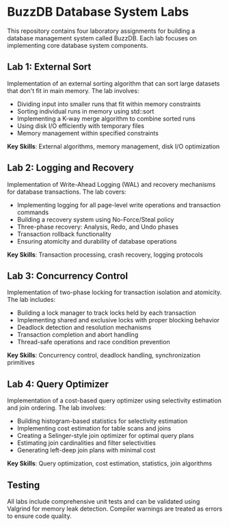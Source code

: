 # BuzzDB Database System Labs

This repository contains four laboratory assignments for building a database management system called BuzzDB. Each lab focuses on implementing core database system components.

## Lab 1: External Sort

Implementation of an external sorting algorithm that can sort large datasets that don't fit in main memory. The lab involves:

- Dividing input into smaller runs that fit within memory constraints
- Sorting individual runs in memory using std::sort
- Implementing a K-way merge algorithm to combine sorted runs
- Using disk I/O efficiently with temporary files
- Memory management within specified constraints

**Key Skills**: External algorithms, memory management, disk I/O optimization

## Lab 2: Logging and Recovery

Implementation of Write-Ahead Logging (WAL) and recovery mechanisms for database transactions. The lab covers:

- Implementing logging for all page-level write operations and transaction commands
- Building a recovery system using No-Force/Steal policy
- Three-phase recovery: Analysis, Redo, and Undo phases
- Transaction rollback functionality
- Ensuring atomicity and durability of database operations

**Key Skills**: Transaction processing, crash recovery, logging protocols

## Lab 3: Concurrency Control

Implementation of two-phase locking for transaction isolation and atomicity. The lab includes:

- Building a lock manager to track locks held by each transaction
- Implementing shared and exclusive locks with proper blocking behavior
- Deadlock detection and resolution mechanisms
- Transaction completion and abort handling
- Thread-safe operations and race condition prevention

**Key Skills**: Concurrency control, deadlock handling, synchronization primitives

## Lab 4: Query Optimizer

Implementation of a cost-based query optimizer using selectivity estimation and join ordering. The lab involves:

- Building histogram-based statistics for selectivity estimation
- Implementing cost estimation for table scans and joins
- Creating a Selinger-style join optimizer for optimal query plans
- Estimating join cardinalities and filter selectivities
- Generating left-deep join plans with minimal cost

**Key Skills**: Query optimization, cost estimation, statistics, join algorithms

## Testing

All labs include comprehensive unit tests and can be validated using Valgrind for memory leak detection. Compiler warnings are treated as errors to ensure code quality.
